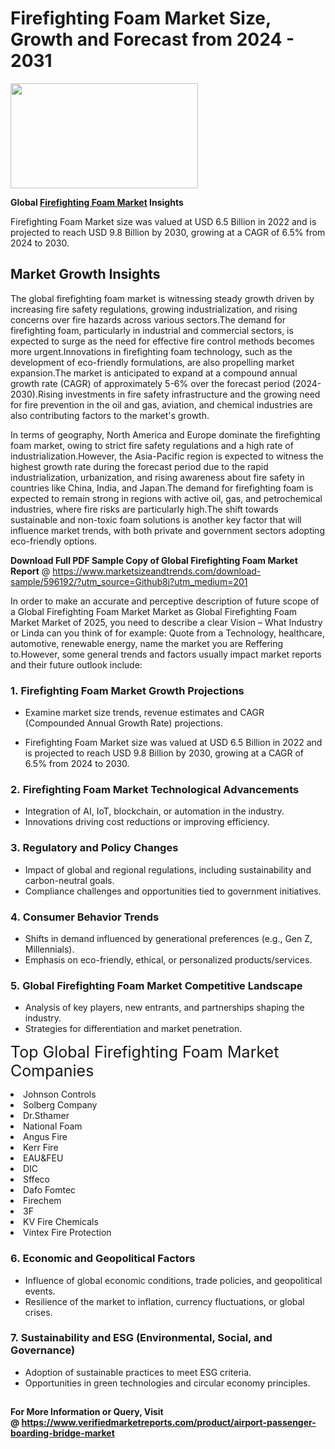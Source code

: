 <H1>Firefighting Foam Market Size, Growth and Forecast from 2024 - 2031</H1><img class="aligncenter size-medium wp-image-584254" src="https://thirdeyenews.in/wp-content/uploads/2024/09/Global-Market-Research-300x168.jpeg" alt="" width="300" height="168" /><p><strong>Global&nbsp;<a href="https://www.marketsizeandtrends.com/download-sample/596192/?utm_source=Github8j?utm_medium=201">Firefighting Foam Market</a> Insights</strong></p><p>Firefighting Foam Market size was valued at USD 6.5 Billion in 2022 and is projected to reach USD 9.8 Billion by 2030, growing at a CAGR of 6.5% from 2024 to 2030.</p><p><h2>Market Growth Insights</h2> <p>The global firefighting foam market is witnessing steady growth driven by increasing fire safety regulations, growing industrialization, and rising concerns over fire hazards across various sectors.The demand for firefighting foam, particularly in industrial and commercial sectors, is expected to surge as the need for effective fire control methods becomes more urgent.Innovations in firefighting foam technology, such as the development of eco-friendly formulations, are also propelling market expansion.The market is anticipated to expand at a compound annual growth rate (CAGR) of approximately 5-6% over the forecast period (2024-2030).Rising investments in fire safety infrastructure and the growing need for fire prevention in the oil and gas, aviation, and chemical industries are also contributing factors to the market's growth.</p> <p>In terms of geography, North America and Europe dominate the firefighting foam market, owing to strict fire safety regulations and a high rate of industrialization.However, the Asia-Pacific region is expected to witness the highest growth rate during the forecast period due to the rapid industrialization, urbanization, and rising awareness about fire safety in countries like China, India, and Japan.The demand for firefighting foam is expected to remain strong in regions with active oil, gas, and petrochemical industries, where fire risks are particularly high.The shift towards sustainable and non-toxic foam solutions is another key factor that will influence market trends, with both private and government sectors adopting eco-friendly options.<p><span class=""><strong>Download Full PDF Sample Copy of Global Firefighting Foam Market Report</strong> @ <a href="https://www.marketsizeandtrends.com/download-sample/596192/?utm_source=Github8j?utm_medium=201" target="_blank">https://www.marketsizeandtrends.com/download-sample/596192/?utm_source=Github8j?utm_medium=201</a></span></p><p>In order to make an accurate and perceptive description of future scope of a Global&nbsp;Firefighting Foam Market Market as Global&nbsp;Firefighting Foam Market Market of 2025, you need to describe a clear Vision &ndash; What Industry or Linda can you think of for example: Quote from a Technology, healthcare, automotive, renewable energy, name the market you are Reffering to.However, some general trends and factors usually impact market reports and their future outlook include:</p><h3>1.&nbsp;<strong>Firefighting Foam Market Growth Projections</strong></h3><ul><li>Examine market size trends, revenue estimates and CAGR (Compounded Annual Growth Rate) projections.</li><li><p>Firefighting Foam Market size was valued at USD 6.5 Billion in 2022 and is projected to reach USD 9.8 Billion by 2030, growing at a CAGR of 6.5% from 2024 to 2030.</p></li></ul><h3>2.&nbsp;<strong>Firefighting Foam Market Technological Advancements</strong></h3><ul><li>Integration of AI, IoT, blockchain, or automation in the industry.</li><li>Innovations driving cost reductions or improving efficiency.</li></ul><h3>3.&nbsp;<strong>Regulatory and Policy Changes</strong></h3><ul><li>Impact of global and regional regulations, including sustainability and carbon-neutral goals.</li><li>Compliance challenges and opportunities tied to government initiatives.</li></ul><h3>4.&nbsp;<strong>Consumer Behavior Trends</strong></h3><ul><li>Shifts in demand influenced by generational preferences (e.g., Gen Z, Millennials).</li><li>Emphasis on eco-friendly, ethical, or personalized products/services.</li></ul><h3>5.&nbsp;<strong>Global Firefighting Foam Market Competitive Landscape</strong></h3><ul><li>Analysis of key players, new entrants, and partnerships shaping the industry.</li><li>Strategies for differentiation and market penetration.</li></ul><p data-pm-slice="1 1 []"><span style="color: inherit; font-family: inherit; font-size: 25px;">Top Global Firefighting Foam Market Companies</span></p><div class="" data-test-id=""><p><li>Johnson Controls</li><li> Solberg Company</li><li> Dr.Sthamer</li><li> National Foam</li><li> Angus Fire</li><li> Kerr Fire</li><li> EAU&FEU</li><li> DIC</li><li> Sffeco</li><li> Dafo Fomtec</li><li> Firechem</li><li> 3F</li><li> KV Fire Chemicals</li><li> Vintex Fire Protection</li></p></div><h3>6.&nbsp;<strong>Economic and Geopolitical Factors</strong></h3><ul><li>Influence of global economic conditions, trade policies, and geopolitical events.</li><li>Resilience of the market to inflation, currency fluctuations, or global crises.</li></ul><h3>7.&nbsp;<strong>Sustainability and ESG (Environmental, Social, and Governance)</strong></h3><ul><li>Adoption of sustainable practices to meet ESG criteria.</li><li>Opportunities in green technologies and circular economy principles.</li></ul><h2><strong style="font-size: 14px;">For More Information or Query, Visit @&nbsp;</strong><a style="background-color: #ffffff; font-size: 14px;" href="https://www.marketsizeandtrends.com/report/firefighting-foam-market/" target="_blank">https://www.verifiedmarketreports.com/product/airport-passenger-boarding-bridge-market</a></h2>